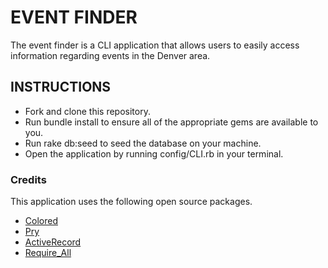 # EVENT FINDER

The event finder is a CLI application that allows users to easily access information regarding events in the Denver area.

## INSTRUCTIONS  

* Fork and clone this repository.
* Run bundle install to ensure all of the appropriate gems are available to you.
* Run rake db:seed to seed the database on your machine.
* Open the application by running config/CLI.rb in your terminal.

### Credits

This application uses the following open source packages.

* [Colored](https://rubygems.org/gems/colored/versions/1.2)
* [Pry](https://rubygems.org/gems/pry/versions/0.10.3)
* [ActiveRecord](https://guides.rubyonrails.org/active_record_basics.html#what-is-active-record-questionmark)
* [Require_All](https://rubygems.org/gems/require_all/versions/1.3.3)
